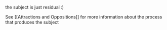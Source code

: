 the subject is just residual :)

See [[Attractions and Oppositions]] for more information about the process that produces the subject